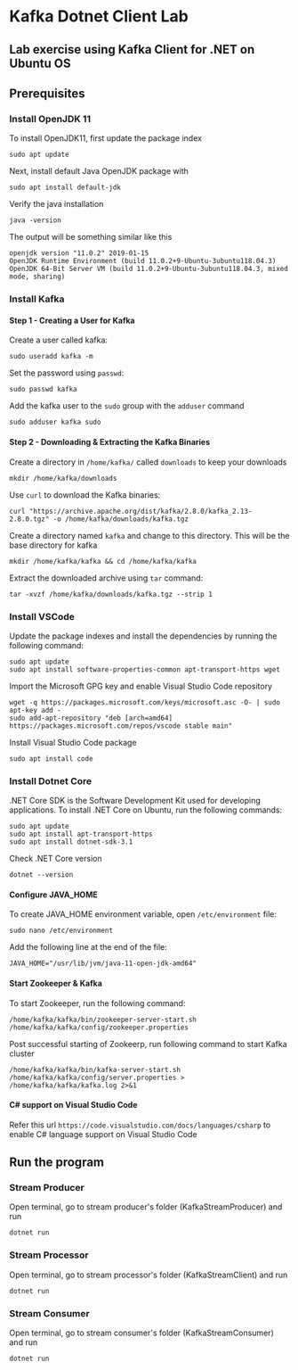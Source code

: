 # Kafka Dotnet Client Lab

## Lab exercise using Kafka Client for .NET on Ubuntu OS

## Prerequisites 

### Install OpenJDK 11

To install OpenJDK11, first update the package index

```
sudo apt update
```

Next, install default Java OpenJDK package with

```
sudo apt install default-jdk
```

Verify the java installation

```
java -version
```

The output will be something similar like this

```
openjdk version "11.0.2" 2019-01-15
OpenJDK Runtime Environment (build 11.0.2+9-Ubuntu-3ubuntu118.04.3)
OpenJDK 64-Bit Server VM (build 11.0.2+9-Ubuntu-3ubuntu118.04.3, mixed mode, sharing)
```

### Install Kafka

#### Step 1 - Creating a User for Kafka

Create a user called kafka:

```
sudo useradd kafka -m
```

Set the password using `passwd`:

```
sudo passwd kafka
```

Add the kafka user to the `sudo` group with the `adduser` command

```
sudo adduser kafka sudo
```

#### Step 2 - Downloading & Extracting the Kafka Binaries

Create a directory in `/home/kafka/` called `downloads` to keep your downloads

```
mkdir /home/kafka/downloads
```

Use `curl` to download the Kafka binaries:

```
curl "https://archive.apache.org/dist/kafka/2.8.0/kafka_2.13-2.8.0.tgz" -o /home/kafka/downloads/kafka.tgz
```

Create a directory named `kafka` and change to this directory. This will be the base directory for kafka

```
mkdir /home/kafka/kafka && cd /home/kafka/kafka
```

Extract the downloaded archive using `tar` command:

```
tar -xvzf /home/kafka/downloads/kafka.tgz --strip 1
```

### Install VSCode

Update the package indexes and install the dependencies by running the following command:

```
sudo apt update
sudo apt install software-properties-common apt-transport-https wget
```

Import the Microsoft GPG key and enable Visual Studio Code repository

```
wget -q https://packages.microsoft.com/keys/microsoft.asc -O- | sudo apt-key add -
sudo add-apt-repository "deb [arch=amd64] https://packages.microsoft.com/repos/vscode stable main"
```

Install Visual Studio Code package

```
sudo apt install code
```

### Install Dotnet Core

.NET Core SDK is the Software Development Kit used for developing applications. To install .NET Core on Ubuntu, run the following commands:

```
sudo apt update
sudo apt install apt-transport-https
sudo apt install dotnet-sdk-3.1
```

Check .NET Core version

```
dotnet --version
```

#### Configure JAVA_HOME

To create JAVA_HOME environment variable, open `/etc/environment` file:

```
sudo nano /etc/environment
```

Add the following line at the end of the file:

```
JAVA_HOME="/usr/lib/jvm/java-11-open-jdk-amd64"
```

#### Start Zookeeper & Kafka

To start Zookeeper, run the following command:

```
/home/kafka/kafka/bin/zookeeper-server-start.sh /home/kafka/kafka/config/zookeeper.properties
```

Post successful starting of Zookeerp, run following command to start Kafka cluster

```
/home/kafka/kafka/bin/kafka-server-start.sh /home/kafka/kafka/config/server.properties > /home/kafka/kafka/kafka.log 2>&1
```

#### C# support on Visual Studio Code

Refer this url `https://code.visualstudio.com/docs/languages/csharp` to enable C# language support on Visual Studio Code

## Run the program

### Stream Producer

Open terminal, go to stream producer's folder (KafkaStreamProducer) and run

```
dotnet run
```

### Stream Processor

Open terminal, go to stream processor's folder (KafkaStreamClient) and run

```
dotnet run
```

### Stream Consumer

Open terminal, go to stream consumer's folder (KafkaStreamConsumer)  and run

```
dotnet run
```